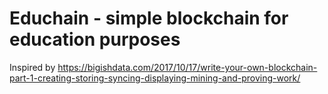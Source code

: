 # Educhain - simple blockchain for education purposes

Inspired by https://bigishdata.com/2017/10/17/write-your-own-blockchain-part-1-creating-storing-syncing-displaying-mining-and-proving-work/
